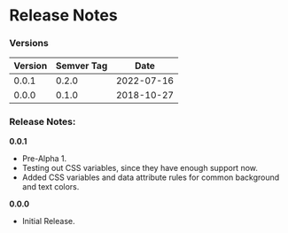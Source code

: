 # Release Notes

### Versions

Version | Semver Tag | Date
--------| ---------- | ----
0.0.1 | 0.2.0 | 2022-07-16
0.0.0 | 0.1.0 | 2018-10-27

### Release Notes:

**0.0.1**
- Pre-Alpha 1.
- Testing out CSS variables, since they have enough support now.
- Added CSS variables and data attribute rules for common background and text colors.

**0.0.0**
- Initial Release.